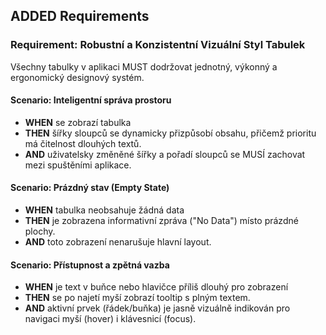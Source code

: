 ## ADDED Requirements

### Requirement: Robustní a Konzistentní Vizuální Styl Tabulek
Všechny tabulky v aplikaci MUST dodržovat jednotný, výkonný a ergonomický designový systém.

#### Scenario: Inteligentní správa prostoru
- **WHEN** se zobrazí tabulka
- **THEN** šířky sloupců se dynamicky přizpůsobí obsahu, přičemž prioritu má čitelnost dlouhých textů.
- **AND** uživatelsky změněné šířky a pořadí sloupců se MUSÍ zachovat mezi spuštěními aplikace.

#### Scenario: Prázdný stav (Empty State)
- **WHEN** tabulka neobsahuje žádná data
- **THEN** je zobrazena informativní zpráva ("No Data") místo prázdné plochy.
- **AND** toto zobrazení nenarušuje hlavní layout.

#### Scenario: Přístupnost a zpětná vazba
- **WHEN** je text v buňce nebo hlavičce příliš dlouhý pro zobrazení
- **THEN** se po najetí myší zobrazí tooltip s plným textem.
- **AND** aktivní prvek (řádek/buňka) je jasně vizuálně indikován pro navigaci myší (hover) i klávesnicí (focus).
